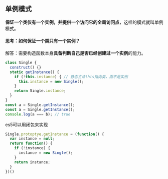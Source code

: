 ## 单例模式
**保证一个类仅有一个实例，并提供一个访问它的全局访问点**，这样的模式就叫单例模式。

#### 思考：如何保证一个类只有一个实例？
解答：需要构造函数本身**具备判断自己是否已经创建过一个实例**的能力。
```javascript
class Single {
  construct() {}
  static getInstance() {
    if (!this.instance) { // 静态方法this指向类，而不是实例
      this.instance = new Single();
    }
    return Single.instance;
  }
}
const a = Single.getInstance();
const a = Single.getInstance();
console.log(a === b); // true
```
es5可以用闭包来实现
```javascript
Single.protoptye.getInstance = (function() {
  var instance = null;
  return function() {
    if (!instance) {
      instance = new Single();
    }
    return instance;
  }
})()
```